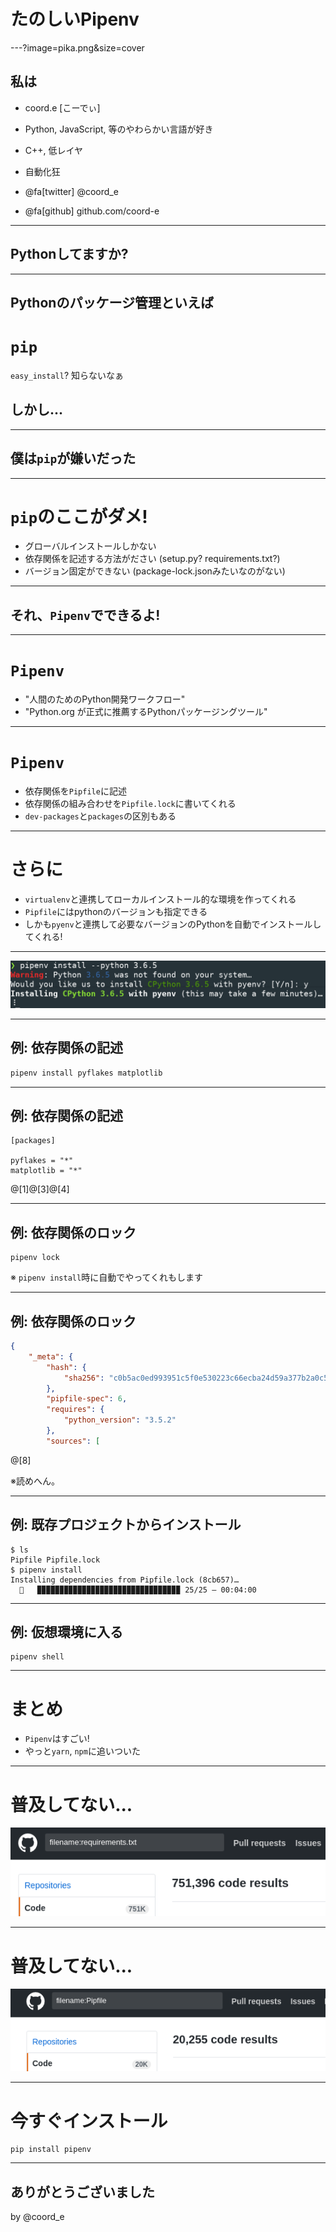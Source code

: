 # たのしいPipenv

---?image=pika.png&size=cover

## 私は

- coord.e [こーでぃ]
- Python, JavaScript, 等のやわらかい言語が好き
- C++, 低レイヤ
- 自動化狂

- @fa[twitter] @coord\_e
- @fa[github] github.com/coord-e

---

## Pythonしてますか?

---

## Pythonのパッケージ管理といえば
# `pip`

`easy_install`? 知らないなぁ

## しかし...

---

## 僕は`pip`が嫌いだった

---

# `pip`のここがダメ!

- グローバルインストールしかない
- 依存関係を記述する方法がださい (setup.py? requirements.txt?)
- バージョン固定ができない (package-lock.jsonみたいなのがない)

---

## それ、`Pipenv`でできるよ!

---

# `Pipenv`

- "人間のためのPython開発ワークフロー"
- "Python.org が正式に推薦するPythonパッケージングツール"

---

# `Pipenv`

- 依存関係を`Pipfile`に記述
- 依存関係の組み合わせを`Pipfile.lock`に書いてくれる
- `dev-packages`と`packages`の区別もある

---

# さらに

- `virtualenv`と連携してローカルインストール的な環境を作ってくれる
- `Pipfile`にはpythonのバージョンも指定できる
- しかも`pyenv`と連携して必要なバージョンのPythonを自動でインストールしてくれる!

---

![pyenv](pyenv.png)

---

## 例: 依存関係の記述

```bash
pipenv install pyflakes matplotlib
```

---

## 例: 依存関係の記述

```
[packages]

pyflakes = "*"
matplotlib = "*"
```

@[1]@[3]@[4]

---

## 例: 依存関係のロック

```
pipenv lock
```

※ `pipenv install`時に自動でやってくれもします

---

## 例: 依存関係のロック

```json
{
    "_meta": {
        "hash": {
            "sha256": "c0b5ac0ed993951c5f0e530223c66ecba24d59a377b2a0c594f2845476282683"
        },
        "pipfile-spec": 6,
        "requires": {
            "python_version": "3.5.2"
        },
        "sources": [
```

@[8]

※読めへん。

---

## 例: 既存プロジェクトからインストール

```shell
$ ls
Pipfile Pipfile.lock
$ pipenv install
Installing dependencies from Pipfile.lock (8cb657)…
  🐍   ▉▉▉▉▉▉▉▉▉▉▉▉▉▉▉▉▉▉▉▉▉▉▉▉▉▉▉▉▉▉▉▉ 25/25 — 00:04:00
```

---

## 例: 仮想環境に入る

```shell
pipenv shell
```

---

# まとめ

- `Pipenv`はすごい!
- やっと`yarn`, `npm`に追いついた

---

# 普及してない...

![requirements.txts](require-num.png)

---

# 普及してない...

![pipenv](pipenv-num.png)

---

# 今すぐインストール

```
pip install pipenv
```

---

## ありがとうございました

by @coord\_e
